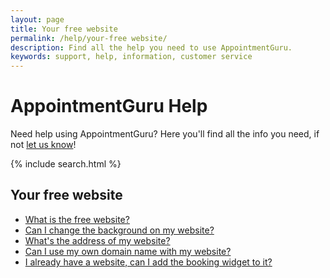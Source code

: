 ```yaml
---
layout: page
title: Your free website
permalink: /help/your-free website/
description: Find all the help you need to use AppointmentGuru.
keywords: support, help, information, customer service
---
```


# AppointmentGuru Help

Need help using AppointmentGuru? Here you'll find all the info you need, if not [let us know](mailto:support@appointmentguru.co)!

{% include search.html %}

## Your free website

* [What is the free website?](booking-page)
* [Can I change the background on my website?](/help/change-background)
* [What's the address of my website?](/help/address-of-booking-page)
* [Can I use my own domain name with my website?](/help/use-domain-name)
* [I already have a website, can I add the booking widget to it?](/help/booking-widget)
